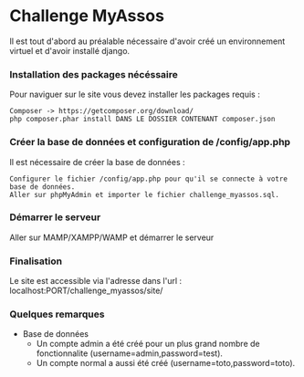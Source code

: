 # Challenge MyAssos

Il est tout d'abord au préalable nécessaire d'avoir créé un environnement virtuel et d'avoir installé django.

### Installation des packages nécéssaire

Pour naviguer sur le site vous devez installer les packages requis :

    Composer -> https://getcomposer.org/download/
    php composer.phar install DANS LE DOSSIER CONTENANT composer.json


### Créer la base de données et configuration de /config/app.php

Il est nécessaire de créer la base de données :

    Configurer le fichier /config/app.php pour qu'il se connecte à votre base de données.
    Aller sur phpMyAdmin et importer le fichier challenge_myassos.sql.
    
    

### Démarrer le serveur

Aller sur MAMP/XAMPP/WAMP et démarrer le serveur

### Finalisation

Le site est accessible via l'adresse dans l'url : localhost:PORT/challenge_myassos/site/

### Quelques remarques

* Base de données
	* Un compte admin a été créé pour un plus grand nombre de fonctionnalite (username=admin,password=test).
  * Un compte normal a aussi été créé (username=toto,password=toto).
